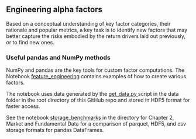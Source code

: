 ## Engineering alpha factors

Based on a conceptual understanding of key factor categories, their rationale and popular metrics, a key task is to identify new factors that may better capture the risks embodied by the return drivers laid out previously, or to find new ones.

### Useful pandas and NumPy methods

NumPy and pandas are the key tools for custom factor computations. The Notebook [feature_engineering](feature_engineering.ipynb) contains examples of how to create various factors. 

The notebook uses data generated by the [get_data.py ](../../data/get_data.py) script in the data folder in the root directory of this GitHub repo and stored in HDF5 format for faster access. 

See the notebook [storage_benchmarks](../../02_market_and_fundamental_data/04_storage_benchmark/storage_benchmark.ipynb) in the directory for Chapter 2, Market and Fundamental Data for a comparison of parquet, HDF5, and csv storage formats for pandas DataFrames.

